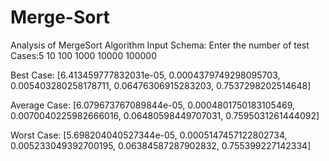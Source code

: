 # Merge-Sort
Analysis of MergeSort Algorithm
Input Schema:
Enter the number of test Cases:5
10
100
1000
10000
100000


Best Case:  [6.413459777832031e-05, 0.0004379749298095703, 0.005403280258178711, 0.06476306915283203, 0.7537298202514648]


Average Case:  [6.079673767089844e-05, 0.0004801750183105469, 0.0070040225982666016, 0.06480598449707031, 0.7595031261444092]


Worst Case:  [5.698204040527344e-05, 0.0005147457122802734, 0.005233049392700195, 0.06384587287902832, 0.755399227142334]
